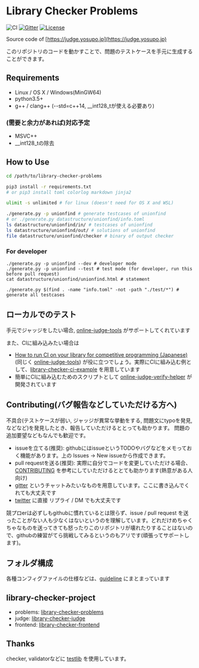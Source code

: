 # Library Checker Problems

![CI](https://github.com/yosupo06/library-checker-problems/workflows/CI/badge.svg)
[![Gitter](https://badges.gitter.im/library-checker-problems/community.svg)](https://gitter.im/library-checker-problems/community?utm_source=badge&utm_medium=badge&utm_campaign=pr-badge)
[![License](https://img.shields.io/badge/License-Apache%202.0-blue.svg)](https://opensource.org/licenses/Apache-2.0)

Source code of [https://judge.yosupo.jp](https://judge.yosupo.jp)

このリポジトリのコードを動かすことで、問題のテストケースを手元に生成することができます。

## Requirements

- Linux / OS X / Windows(MinGW64)
- python3.5+
- g++ / clang++ (--std=c++14, __int128_tが使える必要あり)

### (需要と余力があれば)対応予定

- MSVC++
- __int128_tの除去

## How to Use

```sh
cd /path/to/library-checker-problems

pip3 install -r requirements.txt
# or pip3 install toml colorlog markdown jinja2

ulimit -s unlimited # for linux (doesn't need for OS X and WSL)

./generate.py -p unionfind # generate testcases of unionfind
# or ./generate.py datastructure/unionfind/info.toml
ls datastructure/unionfind/in/ # testcases of unionfind
ls datastructure/unionfind/out/ # solutions of unionfind
file datastructure/unionfind/checker # binary of output checker
```

### For developer

```
./generate.py -p unionfind --dev # developer mode
./generate.py -p unionfind --test # test mode (for developer, run this before pull request)
cat datastructure/unionfind/unionfind.html # statement

./generate.py $(find . -name "info.toml" -not -path "./test/*") # generate all testcases
```

## ローカルでのテスト

手元でジャッジをしたい場合, [online-judge-tools](https://github.com/kmyk/online-judge-tools) がサポートしてくれています

また、CIに組み込みたい場合は

- [How to run CI on your library for competitive programming (Japanese)](https://online-judge-tools.readthedocs.io/en/master/run-ci-on-your-library.ja.html) (同じく [online-judge-tools](https://github.com/kmyk/online-judge-tools)) が役に立つでしょう。実際にCIに組み込む例として、[library-checker-ci-example](https://github.com/yosupo06/library-checker-ci-example) を用意しています
- 簡単にCIに組み込むためのスクリプトとして [online-judge-verify-helper](https://github.com/kmyk/online-judge-verify-helper) が開発されています

## Contributing(バグ報告などしていただける方へ)

不具合(テストケースが弱い, ジャッジが異常な挙動をする, 問題文にtypoを発見, などなど)を発見したとき、報告していただけるととっても助かります。
問題の追加要望などもなんでも歓迎です。

- issueを立てる(推奨): githubにはissueというTODOやバグなどをメモっておく機能があります。上の Issues → New issueから作成できます。
- pull requestを送る(推奨): 実際に自分でコードを変更していただける場合、[CONTRIBUTING](docs/CONTRIBUTING.md) を参考にしていただけるととても助かります(熱意がある人向け)
- [gitter](https://gitter.im/library-checker-problems/community) というチャットみたいなものを用意しています。ここに書き込んでくれても大丈夫です
- [twitter](https://twitter.com/yosupot) に直接 リプライ / DM でも大丈夫です

競プロerは必ずしもgithubに慣れているとは限らず、issue / pull request を送ったことがない人も少なくはないというのを理解しています。どれだけめちゃくちゃなものを送ってきても怒ったりこのリポジトリが壊れたりすることはないので、githubの練習がてら挑戦してみるというのもアリです(頑張ってサポートします)。

## フォルダ構成

各種コンフィグファイルの仕様などは、[guideline](docs/guideline.md) にまとまっています

## library-checker-project

- problems: [library-checker-problems](https://github.com/yosupo06/library-checker-problems)
- judge: [library-checker-judge](https://github.com/yosupo06/library-checker-judge)
- frontend: [library-checker-frontend](https://github.com/yosupo06/library-checker-frontend)

## Thanks

checker, validatorなどに [testlib](https://github.com/MikeMirzayanov/testlib) を使用しています。
